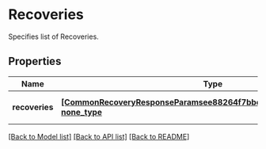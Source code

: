 # Recoveries

Specifies list of Recoveries.

## Properties
Name | Type | Description | Notes
------------ | ------------- | ------------- | -------------
**recoveries** | [**[CommonRecoveryResponseParamsee88264f7bbd40f99a036ae692c6dc06], none_type**](CommonRecoveryResponseParamsee88264f7bbd40f99a036ae692c6dc06.md) | Specifies list of Recoveries. | [optional] 

[[Back to Model list]](../README.md#documentation-for-models) [[Back to API list]](../README.md#documentation-for-api-endpoints) [[Back to README]](../README.md)


